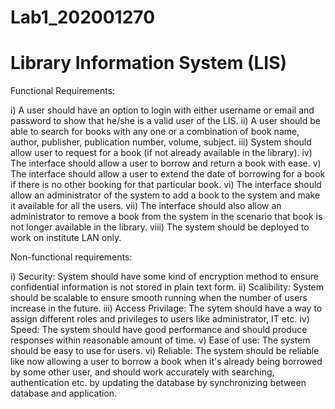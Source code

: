 # Lab1_202001270

# Library Information System (LIS)
Functional Requirements:

   i) A user should have an option to login with either username or email and password to show that he/she is a valid user of the LIS.
  ii) A user should be able to search for books with any one or a combination of book name, author, publisher, publication number, volume, subject.
 iii) System should allow user to request for a book (if not already available in the library).
  iv) The interface should allow a user to borrow and return a book with ease.
   v) The interface should allow a user to extend the date of borrowing for a book if there is no other booking for that particular book.
  vi) The interface should allow an administrator of the system to add a book to the system and make it available for all the users.
 vii) The interface should also allow an administrator to remove a book from the system in the scenario that book is not longer available in the library.
viii) The system should be deployed to work on institute LAN only.


Non-functional requirements:

  i) Security: System should have some kind of encryption method to ensure confidential information is not stored in plain text form.
 ii) Scalibility: System should be scalable to ensure smooth running when the number of users increase in the future.
iii) Access Privilage: The sytem should have a way to assign different roles and privileges to users like administrator, IT etc.
 iv) Speed: The system should have good performance and should produce responses within reasonable amount of time.
  v) Ease of use: The system should be easy to use for users.
 vi) Reliable: The system should be reliable like now allowing a user to borrow a book when it's already being borrowed by some other user, and should work accurately  with searching, authentication etc. by updating the database by synchronizing between database and application.

